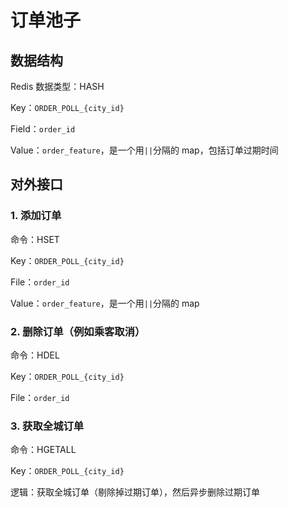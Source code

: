 # 订单池子

## 数据结构

Redis 数据类型：HASH

Key：`ORDER_POLL_{city_id}`

Field：`order_id`

Value：`order_feature`，是一个用`||`分隔的 map，包括订单过期时间

## 对外接口

### 1. 添加订单

命令：HSET

Key：`ORDER_POLL_{city_id}`

File：`order_id`

Value：`order_feature`，是一个用`||`分隔的 map

### 2. 删除订单（例如乘客取消）

命令：HDEL

Key：`ORDER_POLL_{city_id}`

File：`order_id`

### 3. 获取全城订单

命令：HGETALL

Key：`ORDER_POLL_{city_id}`

逻辑：获取全城订单（剔除掉过期订单），然后异步删除过期订单
